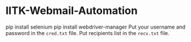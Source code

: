 # IITK-Webmail-Automation
pip install selenium
pip install webdriver-manager
Put your username and password in the `cred.txt` file.
Put recipients list in the `recv.txt` file.
